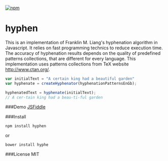 [![npm](https://img.shields.io/npm/v/npm.svg?maxAge=2592000)]()

hyphen
========

This is an implementation of Franklin M. Liang's hyphenation algorithm in Javascript. It relies on fast programming technics to reduce execution time. The accuracy of hyphenation results depends on the quality of predefined patterns collections, that are different for every language. This implementation uses patterns collections from TeX website http://www.ctan.org/.

```javascript
var initialText = "A certain king had a beautiful garden"
var hyphenate = createHyphenator(hyphenationPatternsEnGb);

hyphenatedText = hyphenate(initialText);
// A cer-tain king had a beau-ti-ful garden
```

###Demo
<a href="https://jsfiddle.net/ytiurin/ctwwwL0f/" target="_blank">JSFiddle</a>

###Install
```
npm install hyphen
```
or
```
bower install hyphe
```

###License
MIT
